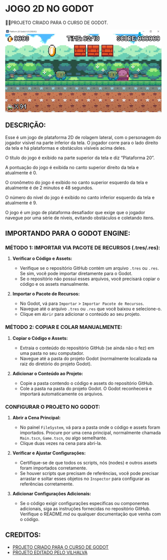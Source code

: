# JOGO 2D NO GODOT
👨‍🏫PROJETO CRIADO PARA O CURSO DE GODOT.

<img src="FOTO.png" align="center" width="500"> <br> 

## DESCRIÇÃO:
Esse é um jogo de plataforma 2D de rolagem lateral, com o personagem do jogador visível na parte inferior da tela. O jogador corre para o lado direito da tela e há plataformas e obstáculos visíveis acima deles.

O título do jogo é exibido na parte superior da tela e diz “Plataforma 20”.

A pontuação do jogo é exibida no canto superior direito da tela e atualmente é 0.

O cronômetro do jogo é exibido no canto superior esquerdo da tela e atualmente é de 2 minutos e 48 segundos.

O número do nível do jogo é exibido no canto inferior esquerdo da tela e atualmente é 9.

O jogo é um jogo de plataforma desafiador que exige que o jogador navegue por uma série de níveis, evitando obstáculos e coletando itens.

## IMPORTANDO PARA O GODOT ENGINE:
### MÉTODO 1: IMPORTAR VIA PACOTE DE RECURSOS (.tres/.res):
1. **Verificar o Código e Assets:**
   - Verifique se o repositório GitHub contém um arquivo `.tres` ou `.res`. Se sim, você pode importar diretamente para o Godot.
   - Se o repositório não possui esses arquivos, você precisará copiar o código e os assets manualmente.

2. **Importar o Pacote de Recursos:**
   - No Godot, vá para `Importar` > `Importar Pacote de Recursos`.
   - Navegue até o arquivo `.tres` ou `.res` que você baixou e selecione-o.
   - Clique em `Abrir` para adicionar o conteúdo ao seu projeto.

### MÉTODO 2: COPIAR E COLAR MANUALMENTE:
1. **Copiar o Código e Assets:**
   - Extraia o conteúdo do repositório GitHub (se ainda não o fez) em uma pasta no seu computador.
   - Navegue até a pasta do projeto Godot (normalmente localizada na raiz do diretório do projeto Godot).

2. **Adicionar o Conteúdo ao Projeto:**
   - Copie a pasta contendo o código e assets do repositório GitHub.
   - Cole a pasta na pasta do projeto Godot. O Godot reconhecerá e importará automaticamente os arquivos.

### CONFIGURAR O PROJETO NO GODOT:
1. **Abrir a Cena Principal:**
   - No painel `FileSystem`, vá para a pasta onde o código e assets foram importados. Procure por uma cena principal, normalmente chamada `Main.tscn`, `Game.tscn`, ou algo semelhante.
   - Clique duas vezes na cena para abri-la.

2. **Verificar e Ajustar Configurações:**
   - Certifique-se de que todos os scripts, nós (nodes) e outros assets foram importados corretamente.
   - Se houver scripts que precisam de referências, você pode precisar arrastar e soltar esses objetos no `Inspector` para configurar as referências corretamente.

3. **Adicionar Configurações Adicionais:**
   - Se o código exigir configurações específicas ou componentes adicionais, siga as instruções fornecidas no repositório GitHub. Verifique o README.md ou qualquer documentação que venha com o código.

## CREDITOS:
- [PROJETO CRIADO PARA O CURSO DE GODOT](https://github.com/VILHALVA/CURSO-DE-GODOT)
- [PROJETO EDITADO PELO VILHALVA](https://github.com/VILHALVA)
